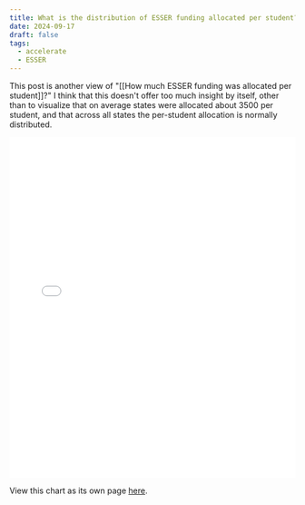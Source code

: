 ```yaml
---
title: What is the distribution of ESSER funding allocated per student?
date: 2024-09-17
draft: false
tags:
  - accelerate
  - ESSER
---
```

 
This post is another view of "[[How much ESSER funding was allocated per student]]?" I think that this doesn't offer too much insight by itself, other than to visualize that on average states were allocated about 3500 per student, and that across all states the per-student allocation is normally distributed.

<iframe src="state-esser-allocations-histogram.html" width="100%" height="600px" frameborder="0"></iframe>

View this chart as its own page [here](https://log.jasongodfrey.info/state-esser-allocations-histogram.html).